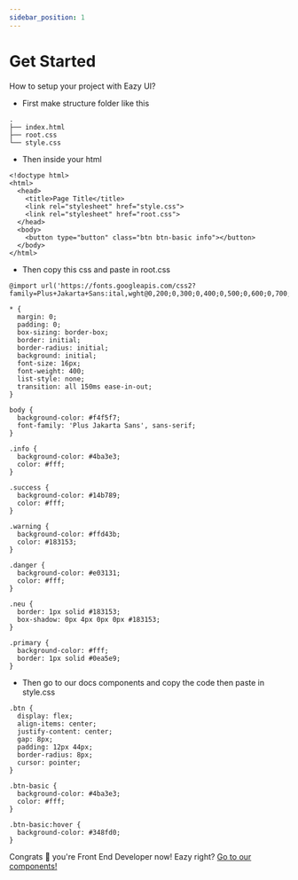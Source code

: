 ```yaml
---
sidebar_position: 1
---
```


# Get Started

How to setup your project with Eazy UI?

- First make structure folder like this

```
.
├── index.html
├── root.css
└── style.css
```

- Then inside your html

```
<!doctype html>
<html>
  <head>
    <title>Page Title</title>
    <link rel="stylesheet" href="style.css">
    <link rel="stylesheet" href="root.css">
  </head>
  <body>
    <button type="button" class="btn btn-basic info"></button>
  </body>
</html>
```

- Then copy this css and paste in root.css

```
@import url('https://fonts.googleapis.com/css2?family=Plus+Jakarta+Sans:ital,wght@0,200;0,300;0,400;0,500;0,600;0,700;0,800;1,200;1,300;1,400;1,500;1,600;1,700;1,800&display=swap');

* {
  margin: 0;
  padding: 0;
  box-sizing: border-box;
  border: initial;
  border-radius: initial;
  background: initial;
  font-size: 16px;
  font-weight: 400;
  list-style: none;
  transition: all 150ms ease-in-out;
}

body {
  background-color: #f4f5f7;
  font-family: 'Plus Jakarta Sans', sans-serif;
}

.info {
  background-color: #4ba3e3;
  color: #fff;
}

.success {
  background-color: #14b789;
  color: #fff;
}

.warning {
  background-color: #ffd43b;
  color: #183153;
}

.danger {
  background-color: #e03131;
  color: #fff;
}

.neu {
  border: 1px solid #183153;
  box-shadow: 0px 4px 0px 0px #183153;
}

.primary {
  background-color: #fff;
  border: 1px solid #0ea5e9;
}
```

- Then go to our docs components and copy the code then paste in style.css

```
.btn {
  display: flex;
  align-items: center;
  justify-content: center;
  gap: 8px;
  padding: 12px 44px;
  border-radius: 8px;
  cursor: pointer;
}

.btn-basic {
  background-color: #4ba3e3;
  color: #fff;
}

.btn-basic:hover {
  background-color: #348fd0;
}
```

Congrats 🎉 you're Front End Developer now! Eazy right?
[Go to our components!](/docs/component)
